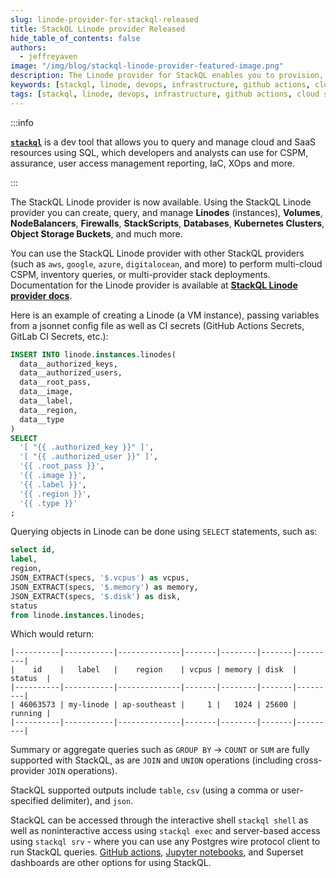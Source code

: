 ```yaml
---
slug: linode-provider-for-stackql-released
title: StackQL Linode provider Released
hide_table_of_contents: false
authors:	
  - jeffreyaven
image: "/img/blog/stackql-linode-provider-featured-image.png"
description: The Linode provider for StackQL enables you to provision, query and manage Linode resources using StackQL SQL.
keywords: [stackql, linode, devops, infrastructure, github actions, cloud security, CI/CD]
tags: [stackql, linode, devops, infrastructure, github actions, cloud security, CI/CD]
---
```


:::info

[__`stackql`__](https://github.com/stackql/stackql) is a dev tool that allows you to query and manage cloud and SaaS resources using SQL, which developers and analysts can use for CSPM, assurance, user access management reporting, IaC, XOps and more.

:::

The StackQL Linode provider is now available. Using the StackQL Linode provider you can create, query, and manage __Linodes__ (instances), __Volumes__, __NodeBalancers__, __Firewalls__, __StackScripts__, __Databases__, __Kubernetes Clusters__, __Object Storage Buckets__, and much more.  

You can use the StackQL Linode provider with other StackQL providers (such as `aws`, `google`, `azure`, `digitalocean`, and more) to perform multi-cloud CSPM, inventory queries, or multi-provider stack deployments. Documentation for the Linode provider is available at [__StackQL Linode provider docs__](https://registry.stackql.io/providers/linode/).  

Here is an example of creating a Linode (a VM instance), passing variables from a jsonnet config file as well as CI secrets (GitHub Actions Secrets, GitLab CI Secrets, etc.):  

```sql
INSERT INTO linode.instances.linodes(
  data__authorized_keys,
  data__authorized_users,
  data__root_pass,
  data__image,
  data__label,
  data__region,
  data__type
)
SELECT
  '[ "{{ .authorized_key }}" ]',
  '[ "{{ .authorized_user }}" ]',
  '{{ .root_pass }}',
  '{{ .image }}',
  '{{ .label }}',
  '{{ .region }}',
  '{{ .type }}'
;
```

Querying objects in Linode can be done using `SELECT` statements, such as:  

```sql
select id, 
label, 
region, 
JSON_EXTRACT(specs, '$.vcpus') as vcpus,
JSON_EXTRACT(specs, '$.memory') as memory,
JSON_EXTRACT(specs, '$.disk') as disk,
status 
from linode.instances.linodes;
```

Which would return:  

```
|----------|-----------|--------------|-------|--------|-------|---------|                                                                                                                                              
|    id    |   label   |    region    | vcpus | memory | disk  | status  |                                                                                                                                              
|----------|-----------|--------------|-------|--------|-------|---------|                                                                                                                                              
| 46063573 | my-linode | ap-southeast |     1 |   1024 | 25600 | running |                                                                                                                                              
|----------|-----------|--------------|-------|--------|-------|---------| 
```

Summary or aggregate queries such as `GROUP BY` -> `COUNT` or `SUM` are fully supported with StackQL, as are `JOIN` and `UNION` operations (including cross-provider `JOIN` operations).  

StackQL supported outputs include `table`, `csv` (using a comma or user-specified delimiter), and `json`.  

StackQL can be accessed through the interactive shell `stackql shell` as well as noninteractive access using `stackql exec` and server-based access using `stackql srv` - where you can use any Postgres wire protocol client to run StackQL queries. [GitHub actions](https://stackql.io/blog/stackql-github-actions), [Jupyter notebooks](https://stackql.io/blog/cloud-security-and-inventory-analysis-with-stackql-and-jupyter), and Superset dashboards are other options for using StackQL.
